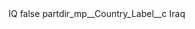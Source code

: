 <?xml version="1.0" encoding="UTF-8"?>
<CustomMetadata xmlns="http://soap.sforce.com/2006/04/metadata" xmlns:xsi="http://www.w3.org/2001/XMLSchema-instance" xmlns:xsd="http://www.w3.org/2001/XMLSchema">
    <label>IQ</label>
    <protected>false</protected>
    <values>
        <field>partdir_mp__Country_Label__c</field>
        <value xsi:type="xsd:string">Iraq</value>
    </values>
</CustomMetadata>
